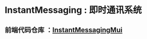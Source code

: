# InstantMessaging : 即时通讯系统
## 前端代码仓库 ：[InstantMessagingMui](https://github.com/zhaohai1299002788/InstantMessagingMui)
